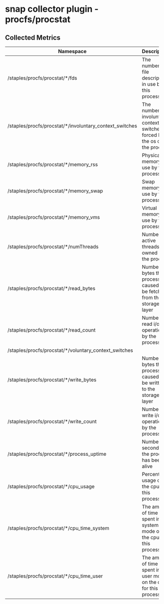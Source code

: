 # snap collector plugin - procfs/procstat

## Collected Metrics

Namespace                                        | Description
-------------------------------------------------|------------------------------------------------------------
/staples/procfs/procstat/\*/fds                          | The number of file descriptors in use by this process
/staples/procfs/procstat/\*/involuntary_context_switches | The number of involuntary context switches forced by the os on the process
/staples/procfs/procstat/\*/memory_rss                   | Physical memory in use by the process
/staples/procfs/procstat/\*/memory_swap                  | Swap memory in use by the process
/staples/procfs/procstat/\*/memory_vms                   | Virtual memory in use by the process
/staples/procfs/procstat/\*/numThreads                   | Number of active threads owned by the process
/staples/procfs/procstat/\*/read_bytes                   | Number of bytes this process caused to be fetched from the storage layer
/staples/procfs/procstat/\*/read_count                   | Number of read i/o operations by the process
/staples/procfs/procstat/\*/voluntary_context_switches   |
/staples/procfs/procstat/\*/write_bytes                  | Number of bytes this process caused to be written to the storage layer
/staples/procfs/procstat/\*/write_count                  | Number of write i/o operations by the process
/staples/procfs/procstat/\*/process_uptime               | Number of seconds the process has been alive
/staples/procfs/procstat/\*/cpu_usage                    | Percent usage of the cpu by this process
/staples/procfs/procstat/\*/cpu_time_system              | The amount of time spent in system mode on the cpu for this process
/staples/procfs/procstat/\*/cpu_time_user                | The amount of time spent in user mode on the cpu for this process
